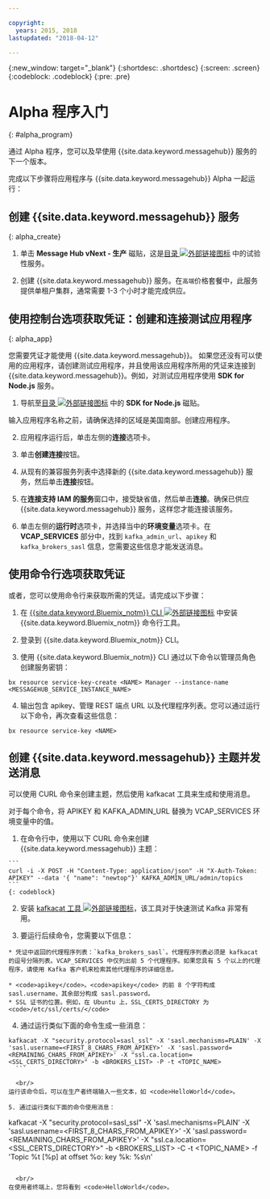 ```yaml
---

copyright:
  years: 2015, 2018
lastupdated: "2018-04-12"

---
```


{:new_window: target="_blank"}
{:shortdesc: .shortdesc}
{:screen: .screen}
{:codeblock: .codeblock}
{:pre: .pre}


# Alpha 程序入门
{: #alpha_program}

通过 Alpha 程序，您可以及早使用 {{site.data.keyword.messagehub}} 服务的下一个版本。 

完成以下步骤将应用程序与 {{site.data.keyword.messagehub}} Alpha 一起运行：


## 创建 {{site.data.keyword.messagehub}} 服务
{: alpha_create}


  1. 单击 **Message Hub vNext - 生产** 磁贴，这是[目录 ![外部链接图标](../../icons/launch-glyph.svg "外部链接图标")](https://console.stage1.bluemix.net/catalog/labs/?search=vnext) 中的试验性服务。</li>

  2. 创建 {{site.data.keyword.messagehub}} 服务。在<code>高端</code>价格套餐中，此服务提供单租户集群，通常需要 1-3 个小时才能完成供应。
 


## 使用控制台选项获取凭证：创建和连接测试应用程序
{: alpha_app}

您需要凭证才能使用 {{site.data.keyword.messagehub}}。
如果您还没有可以使用的应用程序，请创建测试应用程序，并且使用该应用程序所用的凭证来连接到 {{site.data.keyword.messagehub}}。例如，对测试应用程序使用 **SDK for Node.js** 服务。 

  1. 导航至[目录 ![外部链接图标](../../icons/launch-glyph.svg "外部链接图标")](https://console.stage1.bluemix.net/catalog/starters/sdk-for-nodejs) 中的
**SDK for Node.js** 磁贴。
   
  输入应用程序名称之前，请确保选择的区域是美国南部。创建应用程序。

  2. 应用程序运行后，单击左侧的**连接**选项卡。

  3. 单击**创建连接**按钮。

  4. 从现有的兼容服务列表中选择新的 {{site.data.keyword.messagehub}} 服务，然后单击**连接**按钮。

  5. 在**连接支持 IAM 的服务**窗口中，接受缺省值，然后单击**连接**。确保已供应 {{site.data.keyword.messagehub}} 服务，这样您才能连接该服务。

  6. 单击左侧的**运行时**选项卡，并选择当中的**环境变量**选项卡。在 **VCAP_SERVICES** 部分中，找到 <code>kafka_admin_url</code>、<code>apikey</code> 和 <code>kafka_brokers_sasl</code> 信息，您需要这些信息才能发送消息。
  
## 使用命令行选项获取凭证
或者，您可以使用命令行来获取所需的凭证。请完成以下步骤：

  1. 在 [{{site.data.keyword.Bluemix_notm}} CLI ![外部链接图标](../../icons/launch-glyph.svg "外部链接图标")](/docs/cli/index.html#overview) 中安装 {{site.data.keyword.Bluemix_notm}} 命令行工具。
  
  2. 登录到 {{site.data.keyword.Bluemix_notm}} CLI。
  
  3. 使用 {{site.data.keyword.Bluemix_notm}} CLI 通过以下命令以管理员角色创建服务密钥：
  ```
  bx resource service-key-create <NAME> Manager --instance-name <MESSAGEHUB_SERVICE_INSTANCE_NAME>
  ```
  4. 输出包含 apikey、管理 REST 端点 URL 以及代理程序列表。您可以通过运行以下命令，再次查看这些信息：
  ```
  bx resource service-key <NAME>
  ```

## 创建 {{site.data.keyword.messagehub}} 主题并发送消息

可以使用 CURL 命令来创建主题，然后使用 kafkacat 工具来生成和使用消息。 

对于每个命令，将 APIKEY 和 KAFKA_ADMIN_URL 替换为 VCAP_SERVICES 环境变量中的值。

  1. 在命令行中，使用以下 CURL 命令来创建 {{site.data.keyword.messagehub}} 主题：
  
    ```
    curl -i -X POST -H "Content-Type: application/json" -H "X-Auth-Token: APIKEY" --data '{ "name": "newtop"}' KAFKA_ADMIN_URL/admin/topics
    ```
    {: codeblock}

  2. 安装 [kafkacat 工具 ![外部链接图标](../../icons/launch-glyph.svg "外部链接图标")](https://github.com/edenhill/kafkacat#install)，该工具对于快速测试 Kafka 非常有用。
  
  3. 要运行后续命令，您需要以下信息：
  
    * 凭证中返回的代理程序列表：`kafka_brokers_sasl`。代理程序列表必须是 kafkacat 的逗号分隔列表。VCAP_SERVICES 中仅列出前 5 个代理程序。如果您具有 5 个以上的代理程序，请使用 Kafka 客户机来检索其他代理程序的详细信息。 
  
    * <code>apikey</code>。<code>apikey</code> 的前 8 个字符构成 sasl.username，其余部分构成 sasl.password。
    * SSL 证书的位置。例如，在 Ubuntu 上，SSL_CERTS_DIRECTORY 为 <code>/etc/ssl/certs/</code>
  
  4. 通过运行类似下面的命令生成一些消息：
  ```
  kafkacat -X "security.protocol=sasl_ssl" -X 'sasl.mechanisms=PLAIN' -X 'sasl.username=<FIRST_8_CHARS_FROM_APIKEY>' -X 'sasl.password=<REMAINING_CHARS_FROM_APIKEY>' -X "ssl.ca.location=<SSL_CERTS_DIRECTORY>" -b <BROKERS_LIST> -P -t <TOPIC_NAME>
    ```
		
	<br/>
运行该命令后，可以在生产者终端输入一些文本，如 <code>HelloWorld</code>。
  
  5. 通过运行类似下面的命令使用消息：
  ```
  kafkacat -X "security.protocol=sasl_ssl" -X 'sasl.mechanisms=PLAIN' -X 'sasl.username=<FIRST_8_CHARS_FROM_APIKEY>' -X 'sasl.password=<REMAINING_CHARS_FROM_APIKEY>' -X "ssl.ca.location=<SSL_CERTS_DIRECTORY>" -b <BROKERS_LIST> -C -t <TOPIC_NAME> -f 'Topic %t [%p] at offset %o: key %k: %s\n'
  ```
	
	<br/>
  在使用者终端上，您将看到 <code>HelloWorld</code>。

